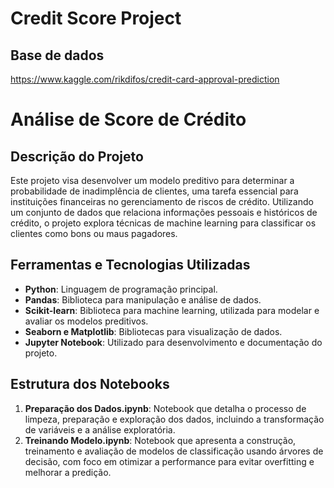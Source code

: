 # Credit Score Project

## Base de dados 
  https://www.kaggle.com/rikdifos/credit-card-approval-prediction

# Análise de Score de Crédito

## Descrição do Projeto
Este projeto visa desenvolver um modelo preditivo para determinar a probabilidade de inadimplência de clientes, uma tarefa essencial para instituições financeiras no gerenciamento de riscos de crédito. Utilizando um conjunto de dados que relaciona informações pessoais e históricos de crédito, o projeto explora técnicas de machine learning para classificar os clientes como bons ou maus pagadores.

## Ferramentas e Tecnologias Utilizadas
- **Python**: Linguagem de programação principal.
- **Pandas**: Biblioteca para manipulação e análise de dados.
- **Scikit-learn**: Biblioteca para machine learning, utilizada para modelar e avaliar os modelos preditivos.
- **Seaborn e Matplotlib**: Bibliotecas para visualização de dados.
- **Jupyter Notebook**: Utilizado para desenvolvimento e documentação do projeto.

## Estrutura dos Notebooks
1. **Preparação dos Dados.ipynb**: Notebook que detalha o processo de limpeza, preparação e exploração dos dados, incluindo a transformação de variáveis e a análise exploratória.
2. **Treinando Modelo.ipynb**: Notebook que apresenta a construção, treinamento e avaliação de modelos de classificação usando árvores de decisão, com foco em otimizar a performance para evitar overfitting e melhorar a predição.
